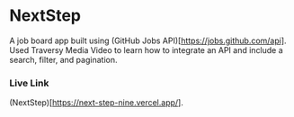 # NextStep
A job board app built using (GitHub Jobs API)[https://jobs.github.com/api]. Used Traversy Media Video to learn how to integrate an API and include a search, filter, and pagination.

### Live Link
(NextStep)[https://next-step-nine.vercel.app/].

